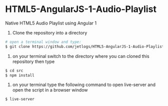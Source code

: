 # HTML5-AngularJS-1-Audio-Playlist
Native HTML5 Audio Playlist using Angular 1

1. Clone the repository into a directory

  ```bash
  # open a terminal window and type:
  $ git clone https://github.com/jetlogs/HTML5-AngularJS-1-Audio-Playlist.git
  ```

1. on your terminal switch to the directory where you can cloned this repository then type

  ```bash
  $ cd src
  $ npm install
  ```

1. on your terminal type the following command to open live-server and open the script in a browser window

  ```bash
  $ live-server
  ```
